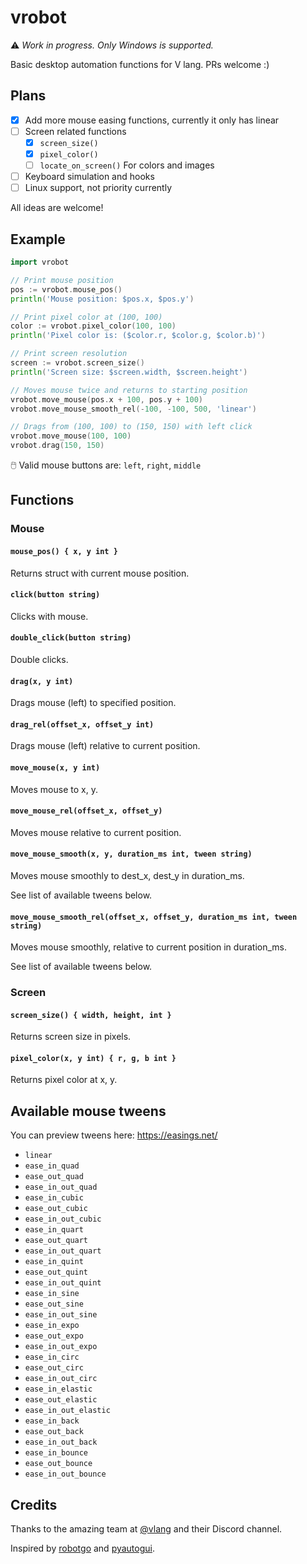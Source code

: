 # vrobot

⚠ _Work in progress. Only Windows is supported._

Basic desktop automation functions for V lang. PRs welcome :)

## Plans

- [x] Add more mouse easing functions, currently it only has linear
- [ ] Screen related functions
  - [x] `screen_size()`
  - [x] `pixel_color()`
  - [ ] `locate_on_screen()` For colors and images
- [ ] Keyboard simulation and hooks
- [ ] Linux support, not priority currently

All ideas are welcome!

## Example

```go
import vrobot

// Print mouse position
pos := vrobot.mouse_pos()
println('Mouse position: $pos.x, $pos.y')

// Print pixel color at (100, 100)
color := vrobot.pixel_color(100, 100)
println('Pixel color is: ($color.r, $color.g, $color.b)')

// Print screen resolution
screen := vrobot.screen_size()
println('Screen size: $screen.width, $screen.height')

// Moves mouse twice and returns to starting position
vrobot.move_mouse(pos.x + 100, pos.y + 100)
vrobot.move_mouse_smooth_rel(-100, -100, 500, 'linear')

// Drags from (100, 100) to (150, 150) with left click
vrobot.move_mouse(100, 100)
vrobot.drag(150, 150)
```

🖱️ Valid mouse buttons are: `left`, `right`, `middle`

## Functions

### Mouse

#### `mouse_pos() { x, y int }`

Returns struct with current mouse position.

#### `click(button string)`

Clicks with mouse.

#### `double_click(button string)`

Double clicks.

#### `drag(x, y int)`

Drags mouse (left) to specified position.

#### `drag_rel(offset_x, offset_y int)`

Drags mouse (left) relative to current position.

#### `move_mouse(x, y int)`

Moves mouse to x, y.

#### `move_mouse_rel(offset_x, offset_y)`

Moves mouse relative to current position.

#### `move_mouse_smooth(x, y, duration_ms int, tween string)`

Moves mouse smoothly to dest_x, dest_y in duration_ms.

See list of available tweens below.

#### `move_mouse_smooth_rel(offset_x, offset_y, duration_ms int, tween string)`

Moves mouse smoothly, relative to current position in duration_ms.

See list of available tweens below.

### Screen

#### `screen_size() { width, height, int }`

Returns screen size in pixels.

#### `pixel_color(x, y int) { r, g, b int }`

Returns pixel color at x, y.

## Available mouse tweens

You can preview tweens here: https://easings.net/

- `linear`
- `ease_in_quad`
- `ease_out_quad`
- `ease_in_out_quad`
- `ease_in_cubic`
- `ease_out_cubic`
- `ease_in_out_cubic`
- `ease_in_quart`
- `ease_out_quart`
- `ease_in_out_quart`
- `ease_in_quint`
- `ease_out_quint`
- `ease_in_out_quint`
- `ease_in_sine`
- `ease_out_sine`
- `ease_in_out_sine`
- `ease_in_expo`
- `ease_out_expo`
- `ease_in_out_expo`
- `ease_in_circ`
- `ease_out_circ`
- `ease_in_out_circ`
- `ease_in_elastic`
- `ease_out_elastic`
- `ease_in_out_elastic`
- `ease_in_back`
- `ease_out_back`
- `ease_in_out_back`
- `ease_in_bounce`
- `ease_out_bounce`
- `ease_in_out_bounce`

## Credits

Thanks to the amazing team at [@vlang](https://github.com/vlang) and their Discord channel.

Inspired by [robotgo](https://github.com/go-vgo/robotgo) and [pyautogui](https://github.com/asweigart/pyautogui).
